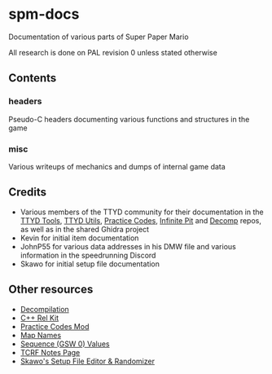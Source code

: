 # spm-docs
Documentation of various parts of Super Paper Mario

All research is done on PAL revision 0 unless stated otherwise

## Contents

### headers
Pseudo-C headers documenting various functions and structures in the game

### misc
Various writeups of mechanics and dumps of internal game data

## Credits
- Various members of the TTYD community for their documentation in the [TTYD Tools](https://github.com/PistonMiner/ttyd-tools), [TTYD Utils](https://github.com/jdaster64/ttyd-utils/), [Practice Codes](https://github.com/Zephiles/TTYD-Practice-Codes/), [Infinite Pit](https://github.com/jdaster64/ttyd-infinite-pit/) and [Decomp](https://github.com/NWPlayer123/PaperMario2) repos, as well as in the shared Ghidra project
- Kevin for initial item documentation
- JohnP55 for various data addresses in his DMW file and various information in the speedrunning Discord
- Skawo for initial setup file documentation

## Other resources
- [Decompilation](https://github.com/SeekyCt/spm-decomp/)
- [C++ Rel Kit](https://github.com/SeekyCt/spm-rel-loader/)
- [Practice Codes Mod](https://github.com/SeekyCt/spm-practice-codes/)
- [Map Names](https://docs.google.com/document/d/10w4CS5oNBOHHYtM9OrNUYM7GIqNxIaR-b_Sr8FSG7Pk/edit)
- [Sequence (GSW 0) Values](https://docs.google.com/document/d/1gxALlevkiz-i18lJG700VJF4_NzesA30X1hj0atk1vg/edit)
- [TCRF Notes Page](https://tcrf.net/Notes:Super_Paper_Mario)
- [Skawo's Setup File Editor & Randomizer](https://github.com/skawo/Super-Paper-Mario-Level-Editor-Randomizer/)
